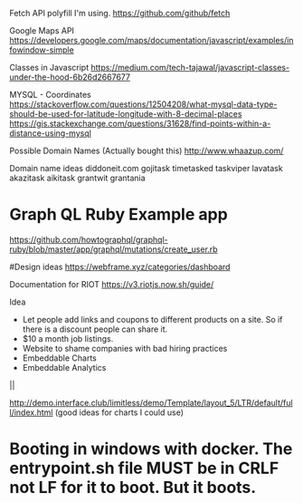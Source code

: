 Fetch API polyfill I'm using.
https://github.com/github/fetch

Google Maps API
https://developers.google.com/maps/documentation/javascript/examples/infowindow-simple

Classes in Javascript
https://medium.com/tech-tajawal/javascript-classes-under-the-hood-6b26d2667677

MYSQL - Coordinates 
https://stackoverflow.com/questions/12504208/what-mysql-data-type-should-be-used-for-latitude-longitude-with-8-decimal-places
https://gis.stackexchange.com/questions/31628/find-points-within-a-distance-using-mysql

Possible Domain Names (Actually bought this)
http://www.whaazup.com/

Domain name ideas
diddoneit.com
gojitask
timetasked
taskviper
lavatask
akazitask
aikitask
grantwit
grantania

# Graph QL Ruby Example app
https://github.com/howtographql/graphql-ruby/blob/master/app/graphql/mutations/create_user.rb

#Design ideas
https://webframe.xyz/categories/dashboard

Documentation for RIOT
https://v3.riotjs.now.sh/guide/

Idea 
- Let people add links and coupons to different products on a site. So if there is a discount people can share it.
- $10 a month job listings.
- Website to shame companies with bad hiring practices
- Embeddable Charts
- Embeddable Analytics

||


http://demo.interface.club/limitless/demo/Template/layout_5/LTR/default/full/index.html (good ideas for charts I could use)

# Booting in windows with docker. The entrypoint.sh file MUST be in CRLF not LF for it to boot. But it boots.